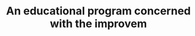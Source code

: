 ---
title: An educational program concerned with the improvem
longTitle: 'An educational program concerned with the improvement of family life which may involve many educational subject fields such as homemaking, health, social duties, and many different groups such as the schools, clubs and community agencies.'
tags:
- gccommon
scopeNote:
- "[[Family education]]"
---